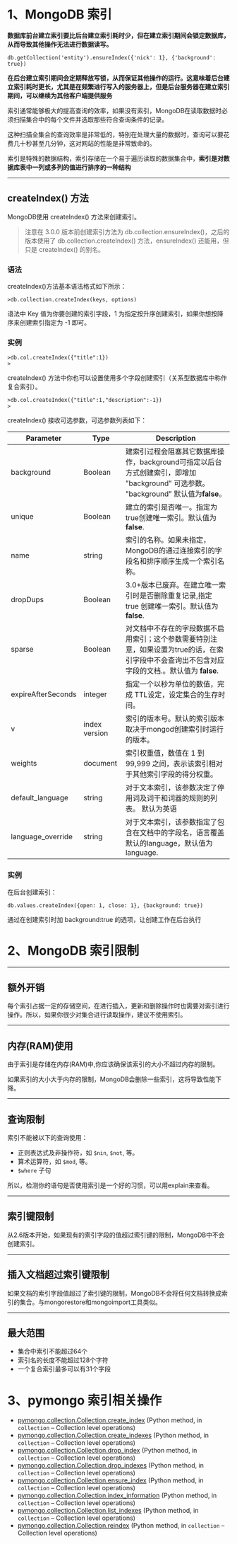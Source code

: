 # 1、MongoDB 索引

**数据库前台建立索引要比后台建立索引耗时少，但在建立索引期间会锁定数据库，从而导致其他操作无法进行数据读写。**

`db.getCollection('entity').ensureIndex({'nick': 1}, {'background': true})`

**在后台建立索引期间会定期释放写锁，从而保证其他操作的运行。这意味着后台建立索引耗时更长，尤其是在频繁进行写入的服务器上，但是后台服务器在建立索引期间，可以继续为其他客户端提供服务**

索引通常能够极大的提高查询的效率，如果没有索引，MongoDB在读取数据时必须扫描集合中的每个文件并选取那些符合查询条件的记录。

这种扫描全集合的查询效率是非常低的，特别在处理大量的数据时，查询可以要花费几十秒甚至几分钟，这对网站的性能是非常致命的。

索引是特殊的数据结构，索引存储在一个易于遍历读取的数据集合中，**索引是对数据库表中一列或多列的值进行排序的一种结构**

------

## createIndex() 方法

MongoDB使用 createIndex() 方法来创建索引。

> 注意在 3.0.0 版本前创建索引方法为 db.collection.ensureIndex()，之后的版本使用了 db.collection.createIndex() 方法，ensureIndex() 还能用，但只是 createIndex() 的别名。

### 语法

createIndex()方法基本语法格式如下所示：

```
>db.collection.createIndex(keys, options)
```

语法中 Key 值为你要创建的索引字段，1 为指定按升序创建索引，如果你想按降序来创建索引指定为 -1 即可。

### 实例

```
>db.col.createIndex({"title":1})
>
```

createIndex() 方法中你也可以设置使用多个字段创建索引（关系型数据库中称作复合索引）。

```
>db.col.createIndex({"title":1,"description":-1})
>
```

createIndex() 接收可选参数，可选参数列表如下：

| Parameter          | Type          | Description                                                  |
| ------------------ | ------------- | ------------------------------------------------------------ |
| background         | Boolean       | 建索引过程会阻塞其它数据库操作，background可指定以后台方式创建索引，即增加 "background" 可选参数。 "background" 默认值为**false**。 |
| unique             | Boolean       | 建立的索引是否唯一。指定为true创建唯一索引。默认值为**false**. |
| name               | string        | 索引的名称。如果未指定，MongoDB的通过连接索引的字段名和排序顺序生成一个索引名称。 |
| dropDups           | Boolean       | 3.0+版本已废弃。在建立唯一索引时是否删除重复记录,指定 true 创建唯一索引。默认值为 **false**. |
| sparse             | Boolean       | 对文档中不存在的字段数据不启用索引；这个参数需要特别注意，如果设置为true的话，在索引字段中不会查询出不包含对应字段的文档.。默认值为 **false**. |
| expireAfterSeconds | integer       | 指定一个以秒为单位的数值，完成 TTL设定，设定集合的生存时间。 |
| v                  | index version | 索引的版本号。默认的索引版本取决于mongod创建索引时运行的版本。 |
| weights            | document      | 索引权重值，数值在 1 到 99,999 之间，表示该索引相对于其他索引字段的得分权重。 |
| default_language   | string        | 对于文本索引，该参数决定了停用词及词干和词器的规则的列表。 默认为英语 |
| language_override  | string        | 对于文本索引，该参数指定了包含在文档中的字段名，语言覆盖默认的language，默认值为 language. |

### 实例

在后台创建索引：

```
db.values.createIndex({open: 1, close: 1}, {background: true})
```

通过在创建索引时加 background:true 的选项，让创建工作在后台执行

# 2、MongoDB 索引限制

------

## 额外开销

每个索引占据一定的存储空间，在进行插入，更新和删除操作时也需要对索引进行操作。所以，如果你很少对集合进行读取操作，建议不使用索引。

------

## 内存(RAM)使用

由于索引是存储在内存(RAM)中,你应该确保该索引的大小不超过内存的限制。

如果索引的大小大于内存的限制，MongoDB会删除一些索引，这将导致性能下降。

------

## 查询限制

索引不能被以下的查询使用：

- 正则表达式及非操作符，如 `$nin`, `$not`, 等。
- 算术运算符，如 `$mod`, 等。
- `$where` 子句

所以，检测你的语句是否使用索引是一个好的习惯，可以用explain来查看。

------

## 索引键限制

从2.6版本开始，如果现有的索引字段的值超过索引键的限制，MongoDB中不会创建索引。

------

## 插入文档超过索引键限制

如果文档的索引字段值超过了索引键的限制，MongoDB不会将任何文档转换成索引的集合。与mongorestore和mongoimport工具类似。

------

## 最大范围

- 集合中索引不能超过64个
- 索引名的长度不能超过128个字符
- 一个复合索引最多可以有31个字段

# 3、pymongo 索引相关操作

- [pymongo.collection.Collection.create_index](https://api.mongodb.com/python/current/api/pymongo/collection.html?highlight=index#pymongo.collection.Collection.create_index) (Python method, in `collection` – Collection level operations)
- [pymongo.collection.Collection.create_indexes](https://api.mongodb.com/python/current/api/pymongo/collection.html?highlight=index#pymongo.collection.Collection.create_indexes) (Python method, in `collection` – Collection level operations)
- [pymongo.collection.Collection.drop_index](https://api.mongodb.com/python/current/api/pymongo/collection.html?highlight=index#pymongo.collection.Collection.drop_index) (Python method, in `collection` – Collection level operations)
- [pymongo.collection.Collection.drop_indexes](https://api.mongodb.com/python/current/api/pymongo/collection.html?highlight=index#pymongo.collection.Collection.drop_indexes) (Python method, in `collection` – Collection level operations)
- [pymongo.collection.Collection.ensure_index](https://api.mongodb.com/python/current/api/pymongo/collection.html?highlight=index#pymongo.collection.Collection.ensure_index) (Python method, in `collection` – Collection level operations)
- [pymongo.collection.Collection.index_information](https://api.mongodb.com/python/current/api/pymongo/collection.html?highlight=index#pymongo.collection.Collection.index_information) (Python method, in `collection` – Collection level operations)
- [pymongo.collection.Collection.list_indexes](https://api.mongodb.com/python/current/api/pymongo/collection.html?highlight=index#pymongo.collection.Collection.list_indexes) (Python method, in `collection` – Collection level operations)
- [pymongo.collection.Collection.reindex](https://api.mongodb.com/python/current/api/pymongo/collection.html?highlight=index#pymongo.collection.Collection.reindex) (Python method, in `collection` – Collection level operations)